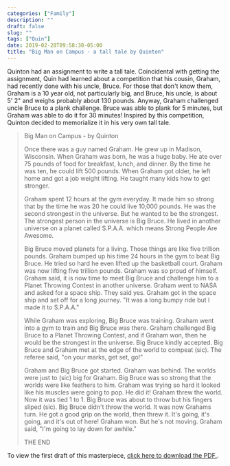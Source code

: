 ```yaml
---
categories: ["Family"]
description: ""
draft: false
slug: ""
tags: ["Quin"]
date: 2019-02-28T09:58:38-05:00
title: "Big Man on Campus - a tall tale by Quinton"
---
```

Quinton had an assignment to write a tall tale. Coincidental with getting the assignment, Quin had learned about a competition that his cousin, Graham, had recently done with his uncle, Bruce. For those that don't know them, Graham is a 10 year old, not particularly big, and Bruce, his uncle, is about 5' 2" and weighs probably about 130 pounds. Anyway, Graham challenged uncle Bruce to a plank challenge. Bruce was able to plank for 5 minutes, but Graham was able to do it for 30 minutes! Inspired by this competition, Quinton decided to memorialize it in his very own tall tale.

> Big Man on Campus - by Quinton
>
> Once there was a guy named Graham. He grew up in Madison, Wisconsin. When Graham was born, he was a huge baby. He ate over 75 pounds of food for breakfast, lunch, and dinner. By the time he was ten, he could lift 500 pounds. When Graham got older, he left home and got a job weight lifting. He taught many kids how to get stronger.
>
> Graham spent 12 hours at the gym everyday. It made him so strong that by the time he was 20 he could live 10,000 pounds. He was the second strongest in the universe. But he wanted to be the strongest. The strongest person in the universe is Big Bruce. He lived in another universe on a planet called S.P.A.A. which means Strong People Are Awesome.
>
> Big Bruce moved planets for a living. Those things are like five trillion pounds. Graham bumped up his time 24 hours in the gym to beat Big Bruce. He tried so hard he even lifted up the basketball court. Graham was now lifting five trillion pounds. Graham was so proud of himself. Graham said, it is now time to meet Big Bruce and challenge him to a Planet Throwing Contest in another universe. Graham went to NASA and asked for a space ship. They said yes. Graham got in the space ship and set off for a long journey. "It was a long bumpy ride but I made it to S.P.A.A."
>
> While Graham was exploring, Big Bruce was training. Graham went into a gym to train and Big Bruce was there. Graham challenged Big Bruce to a Planet Throwing Contest, and if Graham won, then he would be the strongest in the universe. Big Bruce kindly accepted. Big Bruce and Graham met at the edge of the world to compeat (sic). The referee said, "on your marks, get set, go!"
>
> Graham and Big Bruce got started. Graham was behind. The worlds were just to (sic) big for Graham. Big Bruce was so strong that the worlds were like feathers to him. Graham was trying so hard it looked like his muscles were going to pop. He did it! Graham threw the world. Now it was tied 1 to 1. Big Bruce was about to throw but his fingers sliped (sic). Big Bruce didn't throw the world. It was now Grahams turn. He got a good grip on the world, then threw it. It's going, it's going, and it's out of here! Graham won. But he's not moving. Graham said, "I'm going to lay down for awhile."
>
> THE END

To view the first draft of this masterpiece, [click here to download the PDF.](/files/BigManOnCampus.pdf).
